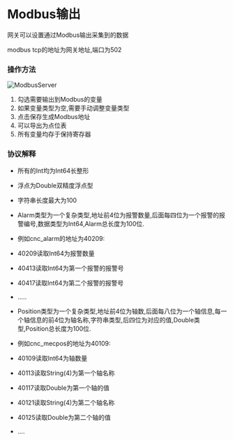 # Modbus输出

网关可以设置通过Modbus输出采集到的数据

modbus tcp的地址为网关地址,端口为502


### 操作方法
![ModbusServer](/img/mqtt-server.png)


1. 勾选需要输出到Modbus的变量
2. 如果变量类型为空,需要手动调整变量类型
3. 点击保存生成Modbus地址
4. 可以导出为点位表
5. 所有变量均存于保持寄存器

### 协议解释
* 所有的Int均为Int64长整形
* 浮点为Double双精度浮点型
* 字符串长度最大为100
* Alarm类型为一个复杂类型,地址前4位为报警数量,后面每四位为一个报警的报警编号,数据类型为Int64,Alarm总长度为100位.
    
 * 例如cnc_alarm的地址为40209:

 * 40209读取Int64为报警数量

 * 40413读取Int64为第一个报警的报警号

 * 40417读取Int64为第二个报警的报警号

 * .....

* Position类型为一个复杂类型,地址前4位为轴数,后面每八位为一个轴信息,每一个轴信息的前4位为轴名称,字符串类型,后四位为对应的值,Double类型,Position总长度为100位.

 * 例如cnc_mecpos的地址为40109:

 * 40109读取Int64为轴数量

 * 40113读取String(4)为第一个轴名称

 * 40117读取Double为第一个轴的值

 * 40121读取String(4)为第二个轴名称

 * 40125读取Double为第二个轴的值

 * ....